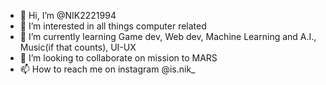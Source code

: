 - 👋 Hi, I’m @NIK2221994
- 👀 I’m interested in all things computer related
- 🌱 I’m currently learning Game dev, Web dev, Machine Learning and A.I., Music(if that counts), UI-UX
- 💞️ I’m looking to collaborate on mission to MARS
- 📫 How to reach me on instagram @is.nik_ 

<!---
NIK2221994/NIK2221994 is a ✨ special ✨ repository because its `README.md` (this file) appears on your GitHub profile.
You can click the Preview link to take a look at your changes.
--->
